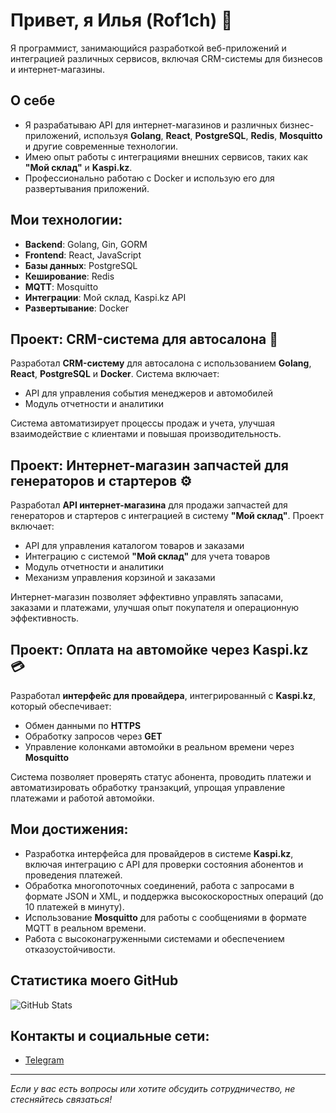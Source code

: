 # Привет, я Илья (Rof1ch) 👋

Я программист, занимающийся разработкой веб-приложений и интеграцией различных сервисов, включая CRM-системы для бизнесов и интернет-магазины.

## О себе
- Я разрабатываю API для интернет-магазинов и различных бизнес-приложений, используя **Golang**, **React**, **PostgreSQL**, **Redis**, **Mosquitto** и другие современные технологии.
- Имею опыт работы с интеграциями внешних сервисов, таких как **"Мой склад"** и **Kaspi.kz**.
- Профессионально работаю с Docker и использую его для развертывания приложений.

## Мои технологии:
- **Backend**: Golang, Gin, GORM
- **Frontend**: React, JavaScript
- **Базы данных**: PostgreSQL
- **Кеширование**: Redis
- **MQTT**: Mosquitto
- **Интеграции**: Мой склад, Kaspi.kz API
- **Развертывание**: Docker

## Проект: CRM-система для автосалона 🚗
Разработал **CRM-систему** для автосалона с использованием **Golang**, **React**, **PostgreSQL** и **Docker**. Система включает:
- API для управления события менеджеров и автомобилей
- Модуль отчетности и аналитики

Система автоматизирует процессы продаж и учета, улучшая взаимодействие с клиентами и повышая производительность.

## Проект: Интернет-магазин запчастей для генераторов и стартеров ⚙️
Разработал **API интернет-магазина** для продажи запчастей для генераторов и стартеров с интеграцией в систему **"Мой склад"**. Проект включает:
- API для управления каталогом товаров и заказами
- Интеграцию с системой **"Мой склад"** для учета товаров
- Модуль отчетности и аналитики
- Механизм управления корзиной и заказами

Интернет-магазин позволяет эффективно управлять запасами, заказами и платежами, улучшая опыт покупателя и операционную эффективность.

## Проект: Оплата на автомойке через Kaspi.kz 💳  

Разработал **интерфейс для провайдера**, интегрированный с **Kaspi.kz**, который обеспечивает:  

- Обмен данными по **HTTPS**  
- Обработку запросов через **GET**  
- Управление колонками автомойки в реальном времени через **Mosquitto**  

Система позволяет проверять статус абонента, проводить платежи и автоматизировать обработку транзакций, упрощая управление платежами и работой автомойки.


## Мои достижения:
- Разработка интерфейса для провайдеров в системе **Kaspi.kz**, включая интеграцию с API для проверки состояния абонентов и проведения платежей.
- Обработка многопоточных соединений, работа с запросами в формате JSON и XML, и поддержка высокоскоростных операций (до 10 платежей в минуту).
- Использование **Mosquitto** для работы с сообщениями в формате MQTT в реальном времени.
- Работа с высоконагруженными системами и обеспечением отказоустойчивости.

## Статистика моего GitHub

![GitHub Stats](https://github-readme-stats.vercel.app/api?username=rof1ch&show_icons=true)

## Контакты и социальные сети:
- [Telegram](https://t.me/rof1ch)

---

_Если у вас есть вопросы или хотите обсудить сотрудничество, не стесняйтесь связаться!_
